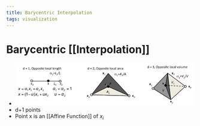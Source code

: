 ```yaml
---
title: Barycentric Interpolation
tags: visualization
---
```


# Barycentric [[Interpolation]]
- ![im](assets/Pasted%20Image%2020220411124941.png)
- d+1 points
- Point x is an [[Affine Function]] of $x_i$



























































































